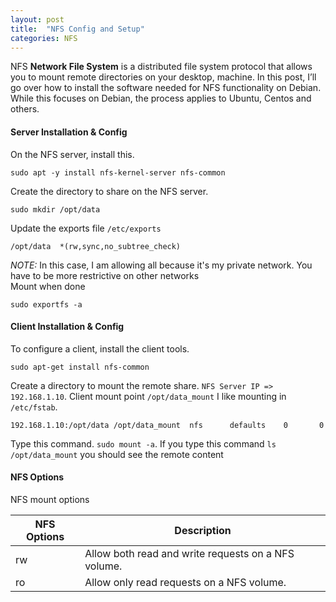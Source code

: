 ```yaml
---
layout: post
title:  "NFS Config and Setup"
categories: NFS 
---
```


NFS **Network File System** is a distributed file system protocol that allows you to mount remote directories on your desktop, machine. 
In this post, I’ll go over how to install the software needed for NFS functionality on Debian. While this focuses on Debian, the process
applies to Ubuntu, Centos and others.

#### **Server Installation & Config**
On the NFS server, install this.
```
sudo apt -y install nfs-kernel-server nfs-common
```
Create the directory to share on the NFS server.
```
sudo mkdir /opt/data
```
Update the exports file `/etc/exports`
```
/opt/data  *(rw,sync,no_subtree_check)
```
*NOTE:* In this case, I am allowing all because it's my private network. You have to be more restrictive on other networks<br>
Mount when done
```
sudo exportfs -a
```



#### **Client Installation & Config**
To configure a client, install the client tools.
```
sudo apt-get install nfs-common
```
Create a directory to mount the remote share. `NFS Server IP => 192.168.1.10`. Client mount point `/opt/data_mount`
I like mounting in `/etc/fstab`.
```
192.168.1.10:/opt/data /opt/data_mount  nfs      defaults    0       0
```
Type this command. `sudo mount -a`. If you type this command `ls /opt/data_mount` you should see the remote content




#### **NFS Options**
NFS mount options

| NFS Options      | Description |
| ----------- | ----------- |
| rw      | Allow both read and write requests on a NFS volume.       |
| ro   | Allow only read requests on a NFS volume.        |

